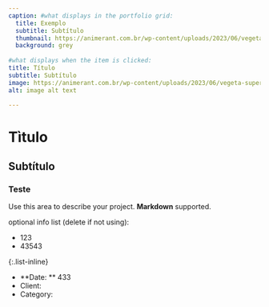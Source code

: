 ```yaml
---
caption: #what displays in the portfolio grid:
  title: Exemplo
  subtitle: Subtítulo
  thumbnail: https://animerant.com.br/wp-content/uploads/2023/06/vegeta-super-saiyajin-3-1.jpg
  background: grey
  
#what displays when the item is clicked:
title: Título
subtitle: Subtítulo
image: https://animerant.com.br/wp-content/uploads/2023/06/vegeta-super-saiyajin-3-1.jpg
alt: image alt text

---
```


# Tìtulo

## Subtítulo

### Teste
Use this area to describe your project. **Markdown** supported.

optional info list (delete if not using):
- 123
- 43543

{:.list-inline} 
- **Date: ** 433
- Client: 
- Category: 

